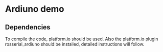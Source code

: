 # Ardiuno demo
## Dependencies
To compile the code, platform.io should be used.
Also the platform.io plugin rosserial_ardiuno should be installed, detailed instructions will follow.
